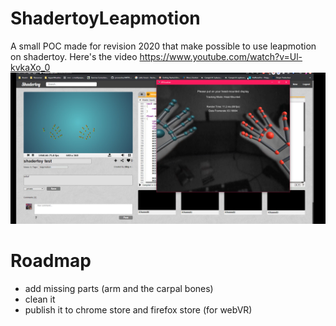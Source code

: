 # ShadertoyLeapmotion
A small POC made for revision 2020 that make possible to use leapmotion on shadertoy.
Here's the video
https://www.youtube.com/watch?v=Ul-kvkaXo_0
![Screenshot](https://github.com/seb776/ShadertoyLeapmotion/raw/master/ShaderleapScreenshot.PNG)


# Roadmap
- add missing parts (arm and the carpal bones)
- clean it
- publish it to chrome store and firefox store (for webVR)


